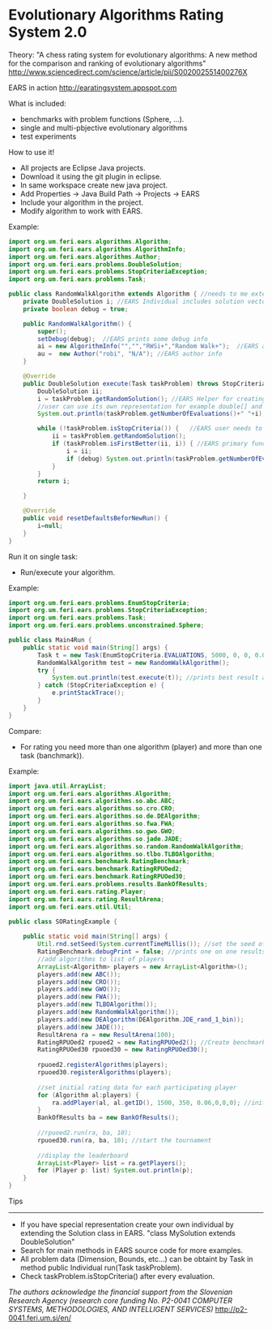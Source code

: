 Evolutionary Algorithms Rating System 2.0
=====================================

Theory: "A chess rating system for evolutionary algorithms: A new method for the comparison and ranking of evolutionary algorithms" http://www.sciencedirect.com/science/article/pii/S002002551400276X

EARS in action http://earatingsystem.appspot.com

What is included:
* benchmarks with problem functions (Sphere, ...).
* single and multi-pbjective evolutionary algorithms
* test experiments


How to use it!

* All projects are Eclipse Java projects.
* Download it using the git plugin in eclipse.
* In same workspace create new java project.
* Add Properties -> Java Build Path -> Projects -> EARS
* Include your algorithm in the project.
* Modify algorithm to work with EARS.

Example:
```java
import org.um.feri.ears.algorithms.Algorithm;
import org.um.feri.ears.algorithms.AlgorithmInfo;
import org.um.feri.ears.algorithms.Author;
import org.um.feri.ears.problems.DoubleSolution;
import org.um.feri.ears.problems.StopCriteriaException;
import org.um.feri.ears.problems.Task;

public class RandomWalkAlgorithm extends Algorithm { //needs to me extended 
	private DoubleSolution i; //EARS Individual includes solution vector and its fitness value
	private boolean debug = true;

	public RandomWalkAlgorithm() { 
		super();
		setDebug(debug);  //EARS prints some debug info
		ai = new AlgorithmInfo("","","RWSi+","Random Walk+");  //EARS add algorithm name
		au =  new Author("robi", "N/A"); //EARS author info
	}

	@Override  
	public DoubleSolution execute(Task taskProblem) throws StopCriteriaException{ //EARS main evaluation loop 
		DoubleSolution ii;
		i = taskProblem.getRandomSolution(); //EARS Helper for creating random solution, it takes one evaluation (eval++)
		//user can use its own representation for example double[] and in fase of evaluation calls taskProblem.eval that creates individual
		System.out.println(taskProblem.getNumberOfEvaluations()+" "+i); //prints number of evaluations

		while (!taskProblem.isStopCriteria()) {   //EARS user needs to take care about number of evaluations
			ii = taskProblem.getRandomSolution();
			if (taskProblem.isFirstBetter(ii, i)) { //EARS primary function it takes care if we are searching minimum or maximum, if solution is valit etc.
				i = ii;
				if (debug) System.out.println(taskProblem.getNumberOfEvaluations()+" "+i);
			}
		}
		return i;

	}

	@Override
	public void resetDefaultsBeforNewRun() {
		i=null;
	}
}
```
Run it on single task:

- Run/execute your algorithm.

Example:
```java
import org.um.feri.ears.problems.EnumStopCriteria;
import org.um.feri.ears.problems.StopCriteriaException;
import org.um.feri.ears.problems.Task;
import org.um.feri.ears.problems.unconstrained.Sphere;

public class Main4Run {
	public static void main(String[] args) {
		Task t = new Task(EnumStopCriteria.EVALUATIONS, 5000, 0, 0, 0.0001, new Sphere(5)); //run problem Sphere Dimension 5, 3000 evaluations
		RandomWalkAlgorithm test = new RandomWalkAlgorithm();
		try {
			System.out.println(test.execute(t)); //prints best result afrer 3000 runs
		} catch (StopCriteriaException e) {
			e.printStackTrace();
		}
	}
}
```
Compare:

* For rating you need more than one algorithm (player) and more than one task (banchmark)).

Example:
```java
import java.util.ArrayList;
import org.um.feri.ears.algorithms.Algorithm;
import org.um.feri.ears.algorithms.so.abc.ABC;
import org.um.feri.ears.algorithms.so.cro.CRO;
import org.um.feri.ears.algorithms.so.de.DEAlgorithm;
import org.um.feri.ears.algorithms.so.fwa.FWA;
import org.um.feri.ears.algorithms.so.gwo.GWO;
import org.um.feri.ears.algorithms.so.jade.JADE;
import org.um.feri.ears.algorithms.so.random.RandomWalkAlgorithm;
import org.um.feri.ears.algorithms.so.tlbo.TLBOAlgorithm;
import org.um.feri.ears.benchmark.RatingBenchmark;
import org.um.feri.ears.benchmark.RatingRPUOed2;
import org.um.feri.ears.benchmark.RatingRPUOed30;
import org.um.feri.ears.problems.results.BankOfResults;
import org.um.feri.ears.rating.Player;
import org.um.feri.ears.rating.ResultArena;
import org.um.feri.ears.util.Util;

public class SORatingExample {
	
    public static void main(String[] args) {
        Util.rnd.setSeed(System.currentTimeMillis()); //set the seed of the random generator    
        RatingBenchmark.debugPrint = false; //prints one on one results
        //add algorithms to list of players
        ArrayList<Algorithm> players = new ArrayList<Algorithm>();
        players.add(new ABC());
        players.add(new CRO());
        players.add(new GWO());
        players.add(new FWA());
        players.add(new TLBOAlgorithm());
        players.add(new RandomWalkAlgorithm());
        players.add(new DEAlgorithm(DEAlgorithm.JDE_rand_1_bin));
        players.add(new JADE());
        ResultArena ra = new ResultArena(100); 
        RatingRPUOed2 rpuoed2 = new RatingRPUOed2(); //Create benchmark
        RatingRPUOed30 rpuoed30 = new RatingRPUOed30();
        
        rpuoed2.registerAlgorithms(players);
        rpuoed30.registerAlgorithms(players);
        
        //set initial rating data for each participating player
        for (Algorithm al:players) {
            ra.addPlayer(al, al.getID(), 1500, 350, 0.06,0,0,0); //init rating 1500
        }
        BankOfResults ba = new BankOfResults();
        
        //rpuoed2.run(ra, ba, 10);
        rpuoed30.run(ra, ba, 10); //start the tournament
        
        //display the leaderboard
        ArrayList<Player> list = ra.getPlayers();
        for (Player p: list) System.out.println(p);
    }
}
```

Tips
____

* If you have special representation create your own individual by extending the Solution class in EARS.
"class MySolution extends DoubleSolution"
* Search for main methods in EARS source code for more examples.
* All problem data (Dimension, Bounds, etc...) can be obtaint by Task in method public Individual run(Task taskProblem).
* Check taskProblem.isStopCriteria() after every evaluation.


*The authors acknowledge the financial support from the Slovenian Research Agency (research core funding No. P2-0041 COMPUTER SYSTEMS, METHODOLOGIES, AND INTELLIGENT SERVICES)* http://p2-0041.feri.um.si/en/
